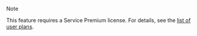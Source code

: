 <!-- markdownlint-disable-file MD041 -->
> [!NOTE]
> This feature requires a Service Premium license. For details, see the [list of user plans][1].

<!-- Referenced links -->
[1]: ../../docs/admin/license/user-plans.md
